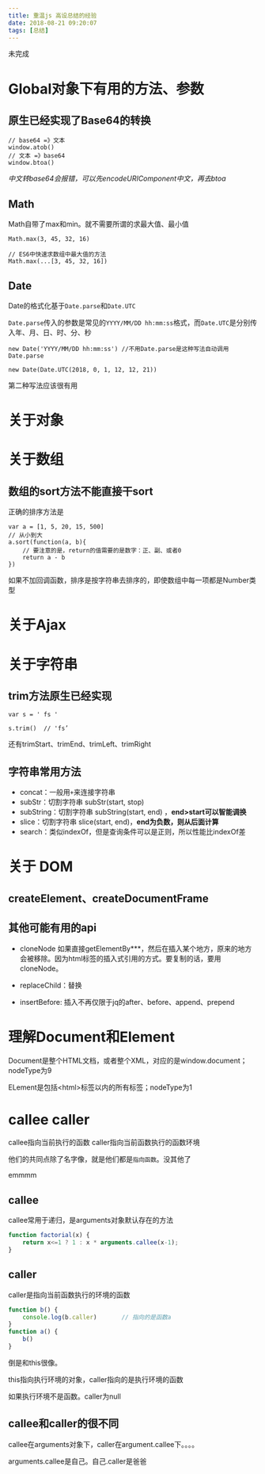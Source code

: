 ```yaml
---
title: 重温js 高设总结的经验
date: 2018-08-21 09:20:07
tags: [总结]
---
```


未完成

<!-- more -->

# Global对象下有用的方法、参数

## 原生已经实现了Base64的转换
	// base64 =》文本
	window.atob()
	// 文本 =》base64
	window.btoa()
	
*中文转base64会报错，可以先encodeURIComponent中文，再去btoa*

## Math

Math自带了max和min。就不需要所谓的求最大值、最小值

	Math.max(3, 45, 32, 16)
	
	// ES6中快速求数组中最大值的方法
	Math.max(...[3, 45, 32, 16])

## Date

Date的格式化基于`Date.parse`和`Date.UTC`

`Date.parse`传入的参数是常见的`YYYY/MM/DD hh:mm:ss`格式，而`Date.UTC`是分别传入年、月、日、时、分、秒

	new Date('YYYY/MM/DD hh:mm:ss')	//不用Date.parse是这种写法自动调用Date.parse
	
	new Date(Date.UTC(2018, 0, 1, 12, 12, 21))

第二种写法应该很有用

# 关于对象

# 关于数组

## 数组的sort方法不能直接干sort

正确的排序方法是

	var a = [1, 5, 20, 15, 500]
	// 从小到大
	a.sort(function(a, b){
		// 要注意的是，return的值需要的是数字：正、副、或者0
		return a - b
	})
	
如果不加回调函数，排序是按字符串去排序的，即使数组中每一项都是Number类型

# 关于Ajax

# 关于字符串

## trim方法原生已经实现

	var s = ' fs '
	
	s.trim()  // 'fs’
	
还有trimStart、trimEnd、trimLeft、trimRight

## 字符串常用方法

* concat：一般用`+`来连接字符串
* subStr：切割字符串 subStr(start, stop)
* subString：切割字符串 subString(start, end) ，**end>start可以智能调换**
* slice：切割字符串 slice(start, end)，**end为负数，则从后面计算**
* search：类似indexOf，但是查询条件可以是正则，所以性能比indexOf差

# 关于 DOM

## createElement、createDocumentFrame



## 其他可能有用的api

* cloneNode
	如果直接getElementBy\*\*\*，然后在插入某个地方，原来的地方会被移除。因为html标签的插入式引用的方式。要复制的话，要用cloneNode。

* replaceChild：替换
* insertBefore: 插入不再仅限于jq的after、before、append、prepend

# 理解Document和Element

Document是整个HTML文档，或者整个XML，对应的是window.document；nodeType为9

ELement是包括\<html\>标签以内的所有标签；nodeType为1


# callee caller

callee指向当前执行的函数
caller指向当前函数执行的函数环境

他们的共同点除了名字像，就是他们都是`指向函数`。没其他了

emmmm

## callee

callee常用于递归，是arguments对象默认存在的方法
```javascript
function factorial(x) {
	return x<=1 ? 1 : x * arguments.callee(x-1);
}
```

## caller

caller是指向当前函数执行的环境的函数

```javascript
function b() {
	console.log(b.caller)		// 指向的是函数a
}
function a() {
	b()
}
```
倒是和this很像。

this指向执行环境的对象，caller指向的是执行环境的函数

如果执行环境不是函数。caller为null

## callee和caller的很不同

callee在arguments对象下，caller在argument.callee下。。。。

arguments.callee是自己。自己.caller是爸爸